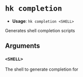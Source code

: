# `hk completion`

- **Usage**: `hk completion <SHELL>`

Generates shell completion scripts

## Arguments

### `<SHELL>`

The shell to generate completion for
